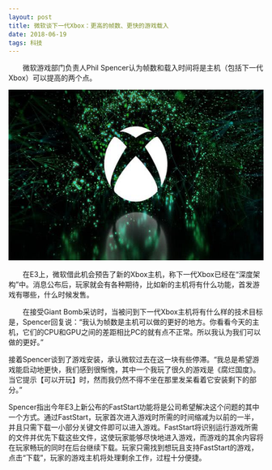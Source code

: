 ```yaml
---
layout: post
title: 微软谈下一代Xbox：更高的帧数、更快的游戏载入
date: 2018-06-19 
tags: 科技 
---
```


　　微软游戏部门负责人Phil Spencer认为帧数和载入时间将是主机（包括下一代Xbox）可以提高的两个点。
  
  <img src="/images/0.jpg" height="337" width="600">

　　在E3上，微软借此机会预告了新的Xbox主机，称下一代Xbox已经在“深度架构”中。消息公布后，玩家就会有各种期待，比如新的主机将有什么功能，首发游戏有哪些，什么时候发售。                  
                           
　　在接受Giant Bomb采访时，当被问到下一代Xbox主机将有什么样的技术目标是，Spencer回复说：“我认为帧数是主机可以做的更好的地方。你看看今天的主机，它们的CPU和GPU之间的差距相比PC的就有点不正常。所以我认为我们可以做的更好。”
  
  接着Spencer谈到了游戏安装，承认微软过去在这一块有些停滞。“我总是希望游戏能启动地更快，我们感到很惭愧，其中一个我玩了很久的游戏是《腐烂国度》。当它提示【可以开玩】时，然而我仍然不得不坐在那里发呆看着它安装剩下的部分。”
  
  Spencer指出今年E3上新公布的FastStart功能将是公司希望解决这个问题的其中一个方式。通过FastStart，玩家首次进入游戏时所需的时间缩减为以前的一半，并且只需下载一小部分关键文件即可以进入游戏。FastStart将识别运行游戏所需的文件并优先下载这些文件，这使玩家能够尽快地进入游戏，而游戏的其余内容将在玩家畅玩的同时在后台继续下载。玩家只需找到想玩且支持FastStart的游戏，点击“下载”，玩家的游戏主机将处理剩余工作，过程十分便捷。
  


  
